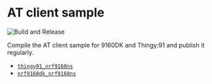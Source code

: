 # AT client sample

![Build and Release](https://github.com/bifravst/at_client/workflows/Build/badge.svg?branch=saga)

Compile the AT client sample for 9160DK and Thingy:91 and publish it regularly.

- [`thingy91_nrf9160ns`](https://bifravst.github.io/at_client/at_client-thingy91_nrf9160ns.hex)
- [`nrf9160dk_nrf9160ns`](https://bifravst.github.io/at_client/at_client-nrf9160dk_nrf9160ns.hex)
